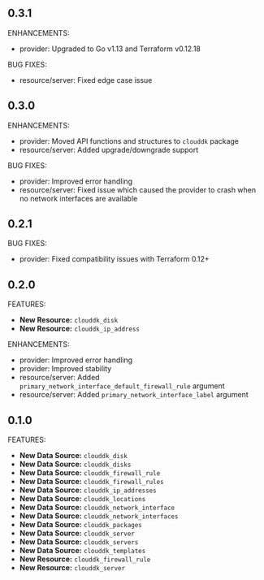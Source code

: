 ## 0.3.1

ENHANCEMENTS:

* provider: Upgraded to Go v1.13 and Terraform v0.12.18

BUG FIXES:

* resource/server: Fixed edge case issue

## 0.3.0

ENHANCEMENTS:

* provider: Moved API functions and structures to `clouddk` package
* resource/server: Added upgrade/downgrade support

BUG FIXES:

* provider: Improved error handling
* resource/server: Fixed issue which caused the provider to crash when no network interfaces are available

## 0.2.1

BUG FIXES:

* provider: Fixed compatibility issues with Terraform 0.12+

## 0.2.0

FEATURES:

* **New Resource:** `clouddk_disk`
* **New Resource:** `clouddk_ip_address`

ENHANCEMENTS:

* provider: Improved error handling
* provider: Improved stability
* resource/server: Added `primary_network_interface_default_firewall_rule` argument
* resource/server: Added `primary_network_interface_label` argument

## 0.1.0

FEATURES:

* **New Data Source:** `clouddk_disk`
* **New Data Source:** `clouddk_disks`
* **New Data Source:** `clouddk_firewall_rule`
* **New Data Source:** `clouddk_firewall_rules`
* **New Data Source:** `clouddk_ip_addresses`
* **New Data Source:** `clouddk_locations`
* **New Data Source:** `clouddk_network_interface`
* **New Data Source:** `clouddk_network_interfaces`
* **New Data Source:** `clouddk_packages`
* **New Data Source:** `clouddk_server`
* **New Data Source:** `clouddk_servers`
* **New Data Source:** `clouddk_templates`
* **New Resource:** `clouddk_firewall_rule`
* **New Resource:** `clouddk_server`
